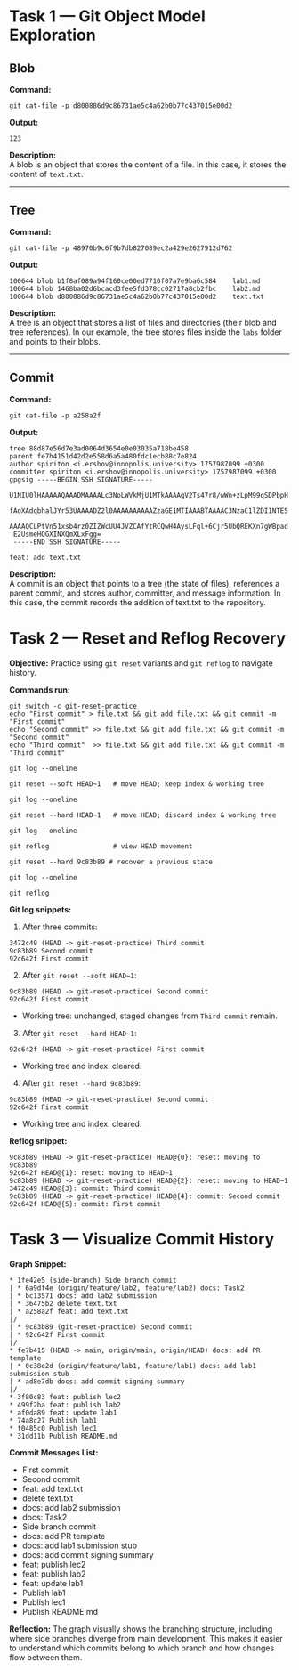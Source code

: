 # Task 1 — Git Object Model Exploration

## Blob

**Command:**
```
git cat-file -p d800886d9c86731ae5c4a62b0b77c437015e00d2
```

**Output:**
```
123
```

**Description:**  
A blob is an object that stores the content of a file. In this case, it stores the content of `text.txt`.

---

## Tree

**Command:**
```
git cat-file -p 48970b9c6f9b7db827089ec2a429e2627912d762
```

**Output:**
```
100644 blob b1f8af089a94f160ce00ed7710f07a7e9ba6c584    lab1.md
100644 blob 1468ba02d6bcacd3fee5fd378cc02717a8cb2fbc    lab2.md
100644 blob d800886d9c86731ae5c4a62b0b77c437015e00d2    text.txt
```

**Description:**  
A tree is an object that stores a list of files and directories (their blob and tree references). In our example, the tree stores files inside the `labs` folder and points to their blobs.

---

## Commit

**Command:**
```
git cat-file -p a258a2f
```

**Output:**
```
tree 88d87e56d7e3ad0064d3654e0e03035a718be458
parent fe7b4151d42d2e558d6a5a480fdc1ecb88c7e824
author spiriton <i.ershov@innopolis.university> 1757987099 +0300
committer spiriton <i.ershov@innopolis.university> 1757987099 +0300
gpgsig -----BEGIN SSH SIGNATURE-----
 U1NIU0lHAAAAAQAAADMAAAALc3NoLWVkMjU1MTkAAAAgV2Ts47r8/wWn+zLpM99qSDPbpH
 fAoXAdqbhalJYr53UAAAADZ2l0AAAAAAAAAAZzaGE1MTIAAABTAAAAC3NzaC1lZDI1NTE5
 AAAAQCLPtVn51xsb4rz0ZIZWcUU4JVZCAfYtRCQwH4AysLFql+6Cjr5UbQREKXn7gWBpad
 E2UsmeHOGXINXQmXLxFgg=
 -----END SSH SIGNATURE-----

feat: add text.txt
```

**Description:**  
A commit is an object that points to a tree (the state of files), references a parent commit, and stores author, committer, and message information. In this case, the commit records the addition of text.txt to the repository.

# Task 2 — Reset and Reflog Recovery

**Objective:** Practice using `git reset` variants and `git reflog` to navigate history.

**Commands run:**
```
git switch -c git-reset-practice
echo "First commit" > file.txt && git add file.txt && git commit -m "First commit"
echo "Second commit" >> file.txt && git add file.txt && git commit -m "Second commit"
echo "Third commit"  >> file.txt && git add file.txt && git commit -m "Third commit"

git log --oneline 

git reset --soft HEAD~1   # move HEAD; keep index & working tree

git log --oneline 

git reset --hard HEAD~1   # move HEAD; discard index & working tree

git log --oneline 

git reflog                # view HEAD movement

git reset --hard 9c83b89 # recover a previous state

git log --oneline

git reflog
```

**Git log snippets:**

1. After three commits:
```
3472c49 (HEAD -> git-reset-practice) Third commit
9c83b89 Second commit
92c642f First commit
```

2. After `git reset --soft HEAD~1`:
```
9c83b89 (HEAD -> git-reset-practice) Second commit
92c642f First commit
```
- Working tree: unchanged, staged changes from `Third commit` remain.  

3. After `git reset --hard HEAD~1`:
```
92c642f (HEAD -> git-reset-practice) First commit
```
- Working tree and index: cleared.

4. After `git reset --hard 9c83b89`:
```
9c83b89 (HEAD -> git-reset-practice) Second commit
92c642f First commit
```
- Working tree and index: cleared.  

**Reflog snippet:**
```
9c83b89 (HEAD -> git-reset-practice) HEAD@{0}: reset: moving to 9c83b89
92c642f HEAD@{1}: reset: moving to HEAD~1
9c83b89 (HEAD -> git-reset-practice) HEAD@{2}: reset: moving to HEAD~1
3472c49 HEAD@{3}: commit: Third commit
9c83b89 (HEAD -> git-reset-practice) HEAD@{4}: commit: Second commit
92c642f HEAD@{5}: commit: First commit
```

# Task 3 — Visualize Commit History

**Graph Snippet:**
```
* 1fe42e5 (side-branch) Side branch commit
| * 6a9df4e (origin/feature/lab2, feature/lab2) docs: Task2
| * bc13571 docs: add lab2 submission
| * 36475b2 delete text.txt
| * a258a2f feat: add text.txt
|/
| * 9c83b89 (git-reset-practice) Second commit
| * 92c642f First commit
|/
* fe7b415 (HEAD -> main, origin/main, origin/HEAD) docs: add PR template
| * 0c38e2d (origin/feature/lab1, feature/lab1) docs: add lab1 submission stub
| * ad8e7db docs: add commit signing summary
|/
* 3f80c83 feat: publish lec2
* 499f2ba feat: publish lab2
* af0da89 feat: update lab1
* 74a8c27 Publish lab1
* f0485c0 Publish lec1
* 31dd11b Publish README.md
```

**Commit Messages List:**
- First commit  
- Second commit   
- feat: add text.txt  
- delete text.txt  
- docs: add lab2 submission  
- docs: Task2  
- Side branch commit  
- docs: add PR template  
- docs: add lab1 submission stub  
- docs: add commit signing summary  
- feat: publish lec2  
- feat: publish lab2  
- feat: update lab1  
- Publish lab1  
- Publish lec1  
- Publish README.md  

**Reflection:**
The graph visually shows the branching structure, including where side branches diverge from main development. This makes it easier to understand which commits belong to which branch and how changes flow between them.
